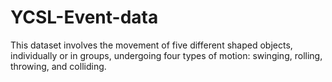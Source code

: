 # YCSL-Event-data

This dataset involves the movement of five different shaped objects, individually or in groups, undergoing four types of motion: swinging, rolling, throwing, and colliding. 
